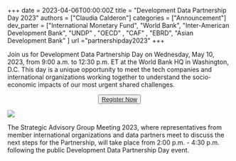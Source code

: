 +++
date =  2023-04-06T00:00:00Z
title = "Development Data Partnership Day 2023"
authors = ["Claudia Calderon"]
categories = ["Announcement"]
dev_parter = ["International Monetary Fund", "World Bank", "Inter-American Development Bank", "UNDP" , "OECD" , "CAF" , "EBRD", "Asian Development Bank" ]
url ="partnershipday2023"
+++

Join us for Development Data Partnership Day on Wednesday, May 10, 2023, from 9:00 a.m. to 12:30 p.m. ET at the World Bank HQ in Washington, D.C. This day is a unique opportunity to meet the tech companies and international organizations working together to understand the socio-economic impacts of our most urgent shared challenges.

<p style="text-align:center">
    <button type="button" class="btn btn-outline-info"><a href="https://datapartnership.org/partnershipday2023/registration"> Register Now </a>
    </button>

[![](/images/updates/partnership-day-2023/invite_speakers.png)](https://datapartnership.org/partnershipday2023/registration)


The Strategic Advisory Group Meeting 2023, where representatives from member international organizations and data partners meet to discuss the next steps for the Partnership, will take place from 2:00 p.m. - 4:30 p.m. following the public Development Data Partnership Day event.
